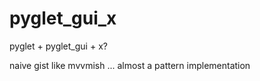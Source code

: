 # pyglet_gui_x
pyglet + pyglet_gui + x?

naive gist like mvvmish ... almost a pattern implementation 
